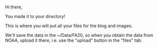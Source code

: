 Hi there, 

You made it to your directory!

This is where you will put all your files for the blog and images. 

We'll save the data in the ~/Data/FA20, so when you obtain the data from NOAA, upload it there, i.e. use the "upload" button in the "files" tab. 